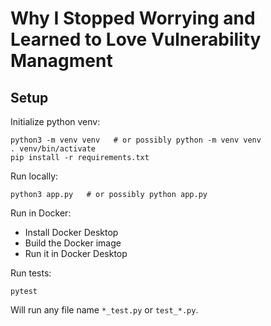 # Why I Stopped Worrying and Learned to Love Vulnerability Managment

## Setup

Initialize python venv:
```
python3 -m venv venv   # or possibly python -m venv venv
. venv/bin/activate
pip install -r requirements.txt
```

Run locally:
```
python3 app.py   # or possibly python app.py
```

Run in Docker:
- Install Docker Desktop
- Build the Docker image
- Run it in Docker Desktop

Run tests:
```
pytest
```

Will run any file name `*_test.py` or `test_*.py`.